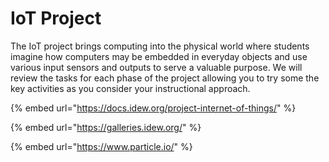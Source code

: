 # IoT Project

The IoT project brings computing into the physical world where students imagine how computers may be embedded in everyday objects and use various input sensors and outputs to serve a valuable purpose. We will review the tasks for each phase of the project allowing you to try some the key activities as you consider your instructional approach. 

{% embed url="https://docs.idew.org/project-internet-of-things/" %}

{% embed url="https://galleries.idew.org/" %}

{% embed url="https://www.particle.io/" %}



